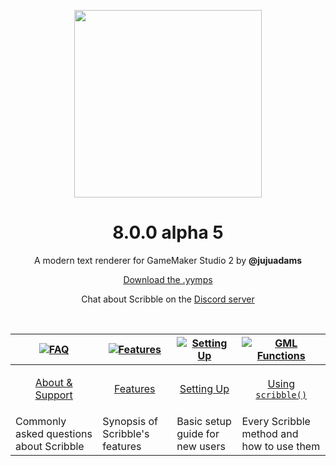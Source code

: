 <p align="center"><img src="https://raw.githubusercontent.com/JujuAdams/scribble/master/LOGO.png" style="display:block; margin:auto; width:300px"></p>
<h1 align="center">8.0.0 alpha 5</h1>

<p align="center">A modern text renderer for GameMaker Studio 2 by <b>@jujuadams</b></p>

<p align="center"><a href="https://github.com/JujuAdams/scribble/releases/">Download the .yymps</a></p>
<p align="center">Chat about Scribble on the <a href="https://discord.gg/8krYCqr">Discord server</a></p>

&nbsp;

|[![FAQ](https://raw.githubusercontent.com/wiki/JujuAdams/scribble/images/faq.png)](https://github.com/JujuAdams/Scribble/wiki/FAQ)|[![Features](https://raw.githubusercontent.com/wiki/JujuAdams/scribble/images/features.png)](https://github.com/JujuAdams/Scribble/wiki/Features)|[![Setting Up](https://raw.githubusercontent.com/wiki/JujuAdams/scribble/images/setup.png)](https://github.com/JujuAdams/Scribble/wiki/Setting-Up)|[![GML Functions](https://raw.githubusercontent.com/wiki/JujuAdams/scribble/images/code.png)](https://github.com/JujuAdams/Scribble/wiki/scribble()-Methods)|
|----------------------|----------------------|----------------------|----------------------|
|<p align="center">[About & Support](https://github.com/JujuAdams/Scribble/wiki/FAQ)</p>|<p align="center">[Features](https://github.com/JujuAdams/Scribble/wiki/Features)</p>|<p align="center">[Setting Up](https://github.com/JujuAdams/Scribble/wiki/Setting-Up)</p>|<p align="center">[Using `scribble()`](https://github.com/JujuAdams/Scribble/wiki/scribble()-Methods)</p>|
|Commonly asked questions about Scribble|Synopsis of Scribble's features|Basic setup guide for new users|Every Scribble method and how to use them|
